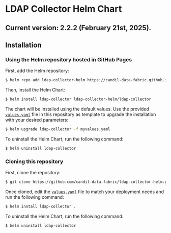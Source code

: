 # LDAP Collector Helm Chart

## Current version: 2.2.2 (February 21st, 2025).

## Installation

### Using the Helm repository hosted in GitHub Pages

First, add the Helm repository:

```bash
$ helm repo add ldap-collector-helm https://candil-data-fabric.github.io/ldap-collector-helm/
```

Then, install the Helm Chart:

```bash
$ helm install ldap-collector ldap-collector-helm/ldap-collector
```

The chart will be installed using the default values. Use the provided [`values.yaml`](values.yaml) file in this repository as template to upgrade the installation with your desired parameters:

```bash
$ helm upgrade ldap-collector -f myvalues.yaml
```

To uninstall the Helm Chart, run the following command:

```bash
$ helm uninstall ldap-collector
```

### Cloning this repository

First, clone the repository:

```bash
$ git clone https://github.com/candil-data-fabric/ldap-collector-helm.git
```

Once cloned, edit the [`values.yaml`](values.yaml) file to match your deployment needs and run the following command:

```bash
$ helm install ldap-collector .
```

To uninstall the Helm Chart, run the following command:

```bash
$ helm uninstall ldap-collector
```
